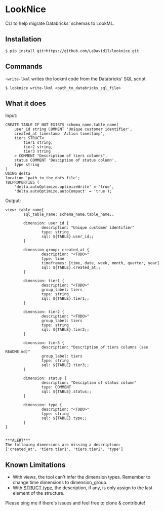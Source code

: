 # LookNice
CLI to help migrate Databricks' schemas to LookML.
 
## Installation
```$ pip install git+https://github.com/LeDavid17/looknice.git```

## Commands
-`write-lkml` writes the lookml code from the Databricks' SQL script
```
$ looknice write-lkml <path_to_databricks_sql_file>
```

## What it does

Input:
```
CREATE TABLE IF NOT EXISTS schema_name.table_name(
    user_id string COMMENT 'Unique customer identifier',
    created_at timestamp 'Action timestamp',
    tiers STRUCT<
        tier1 string,
        tier2 string,
        tier3 string
    > COMMENT "Description of tiers columns",
    status COMMENT 'Desciption of status column',
    type string
)
USING delta
location 'path_to_the_dbfs_file';
TBLPROPERTIES (
    'delta.autoOptimize.optimizeWrite' = 'true',
    'delta.autoOptimize.autoCompact' = 'true');
```

Output:
```
view: table_name{
        sql_table_name: schema_name.table_name;;

        dimension: user_id {
                description: "Unique customer identifier"
                type: string
                sql: ${TABLE}.user_id;;
        }

        dimension_group: created_at {
                description: "<TODO>"
                type: time
                timeframes: [time, date, week, month, quarter, year]
                sql: ${TABLE}.created_at;;
        }

        dimension: tier1 {
                description: "<TODO>"
                group_label: tiers
                type: string
                sql: ${TABLE}.tier1;;
        }

        dimension: tier2 {
                description: "<TODO>"
                group_label: tiers
                type: string
                sql: ${TABLE}.tier2;;
        }

        dimension: tier3 {
                description: "Description of tiers columns (see README.md)"
                group_label: tiers
                type: string
                sql: ${TABLE}.tier3;;
        }

        dimension: status {
                description: "Desciption of status column"
                type: COMMENT
                sql: ${TABLE}.status;;
        }

        dimension: type {
                description: "<TODO>"
                type: string
                sql: ${TABLE}.type;;
        }
}


***ALERT***
The following dimensions are missing a description:
['created_at', 'tiers.tier1', 'tiers.tier2', 'type']
```

## Known Limitations
- With views, the tool can't infer the dimension types. Remember to change time dimensions to dimension_group.
- With [STRUCT type](https://docs.databricks.com/sql/language-manual/data-types/struct-type.html), the description, if any, is only assign to the last element of the structure.

Please ping me if there's issues and feel free to clone & contribute!
